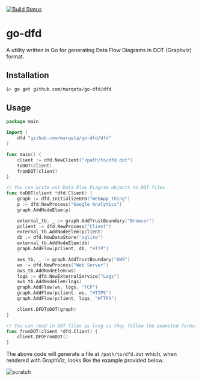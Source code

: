 [![Build Status](https://cloud.drone.io/api/badges/marqeta/go-dfd/status.svg)](https://cloud.drone.io/marqeta/go-dfd)

# go-dfd

A utility written in Go for generating Data Flow Diagrams in DOT (Graphviz) format.

## Installation

```sh
$> go get github.com/marqeta/go-dfd/dfd
```
## Usage

```go
package main

import (
	dfd "github.com/marqeta/go-dfd/dfd"
)

func main() {
	client := dfd.NewClient("/path/to/dfd.dot")
	toDOT(client)
	fromDOT(client)
}

// You can write out Data Flow Diagram objects to DOT files
func toDOT(client *dfd.Client) {
	graph := dfd.InitializeDFD("WebApp Thing")
	p := dfd.NewProcess("Google Analytics")
	graph.AddNodeElem(p)

	external_tb, _ := graph.AddTrustBoundary("Browser")
	pclient := dfd.NewProcess("Client")
	external_tb.AddNodeElem(pclient)
	db := dfd.NewDataStore("sqlite")
	external_tb.AddNodeElem(db)
	graph.AddFlow(pclient, db, "HTTP")

	aws_tb, _ := graph.AddTrustBoundary("AWS")
	ws := dfd.NewProcess("Web Server")
	aws_tb.AddNodeElem(ws)
	logs := dfd.NewExternalService("Logs")
	aws_tb.AddNodeElem(logs)
	graph.AddFlow(ws, logs, "TCP")
	graph.AddFlow(pclient, ws, "HTTPS")
	graph.AddFlow(pclient, logs, "HTTPS")

	client.DFDToDOT(graph)
}

// You can read in DOT files as long as they follow the expected format
func fromDOT(client *dfd.Client) {
	client.DFDFromDOT()
}
```

The above code will generate a file at `/path/to/dfd.dot` which, when rendered with GraphViz, looks like the example provided below.

![scratch](https://user-images.githubusercontent.com/647423/49312152-dc269800-f4a8-11e8-825d-58c05144945f.png)
